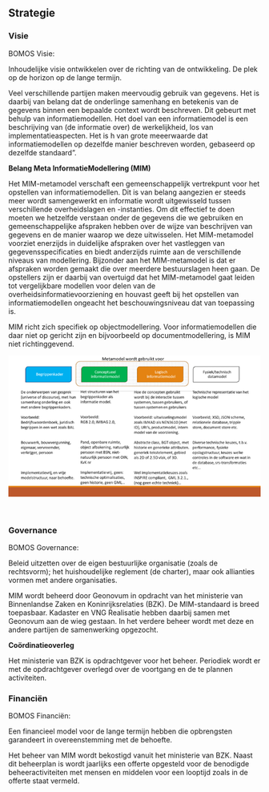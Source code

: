 ##	Strategie

### Visie

<div class='note'>
 BOMOS Visie: 
 
 Inhoudelijke visie ontwikkelen over de richting van de ontwikkeling. De plek op de horizon op de lange termijn.
</div>


Veel verschillende partijen maken meervoudig gebruik van gegevens. Het is daarbij van belang dat de onderlinge samenhang en betekenis van de gegevens binnen een bepaalde context wordt beschreven. Dit gebeurt met behulp van informatiemodellen. Het doel van een informatiemodel is een beschrijving van (de informatie over) de werkelijkheid, los van implementatieaspecten. Het is h van grote meeerwaarde dat informatiemodellen op dezelfde manier beschreven worden, gebaseerd op dezelfde standaard”.

**Belang Meta InformatieModellering (MIM)**

Het MIM-metamodel verschaft een gemeenschappelijk vertrekpunt voor het opstellen van informatiemodellen. Dit is van belang aangezien er steeds meer wordt samengewerkt en informatie wordt uitgewisseld tussen verschillende overheidslagen en -instanties. Om dit effectief te doen moeten we hetzelfde verstaan onder de gegevens die we gebruiken en gemeenschappelijke afspraken hebben over de wijze van beschrijven van gegevens en de manier waarop we deze uitwisselen. Het MIM-metamodel voorziet enerzijds in duidelijke afspraken over het vastleggen van gegevensspecificaties en biedt anderzijds ruimte aan de verschillende niveaus van modellering. Bijzonder aan het MIM-metamodel is dat er afspraken worden gemaakt die over meerdere bestuurslagen heen gaan. De opstellers zijn er daarbij van overtuigd dat het MIM-metamodel gaat leiden tot vergelijkbare modellen voor delen van de overheidsinformatievoorziening en houvast geeft bij het opstellen van informatiemodellen ongeacht het beschouwingsniveau dat van toepassing is.

MIM richt zich specifiek op objectmodellering. Voor informatiemodellen die daar niet op gericht zijn en bijvoorbeeld op documentmodellering, is MIM niet richtinggevend.


![Toepassing MIM](media/Toepassing_MIM.png)
 
 

###	Governance

<div class='note'>
 BOMOS Governance: 
 
 Beleid uitzetten over de eigen bestuurlijke organisatie (zoals de rechtsvorm); het huishoudelijke reglement (de charter), maar ook allianties vormen met andere organisaties.
</div>



MIM wordt beheerd door Geonovum in opdracht van het ministerie van Binnenlandse Zaken en Koninrijksrelaties (BZK). De MIM-standaard is breed toepasbaar. Kadaster en VNG Realisatie hebben daarbij samen met Geonovum aan de wieg gestaan. In het verdere beheer wordt met deze en andere partijen de samenwerking opgezocht.

**Coördinatieoverleg**

Het ministerie van BZK is opdrachtgever voor het beheer. 
Periodiek wordt er met de opdrachtgever overlegd over de voortgang en de te plannen activiteiten.




### Financiën

<div class='note'>
 BOMOS Financiën: 
 
 Een financieel model voor de lange termijn hebben die opbrengsten garandeert in overeenstemming met de behoefte.
</div>


Het beheer van MIM wordt bekostigd vanuit het ministerie van BZK. 
Naast dit beheerplan is wordt jaarlijks een offerte opgesteld voor de benodigde beheeractiviteiten met mensen en middelen voor een looptijd zoals in de offerte staat vermeld.

